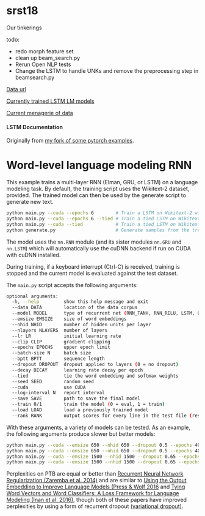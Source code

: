 # srst18
Our tinkerings

todo:
- redo morph feature set
- clean up beam_search.py
- Rerun Open NLP tests
- Change the LSTM to handle UNKs and remove the preprocessing step in beamsearch.py


[Data url](http://taln.upf.edu/pages/msr2018-ws/Final4.zip)

[Currently trained LSTM LM models](https://dlk.sdf.org/models.tar.xz)

[Current menagerie of data](https://dlk.sdf.org/data.tar.xz)

#### LSTM Documentation ####
Originally from [my fork of some pytorch examples](https://github.com/DavidLKing/examples).
# Word-level language modeling RNN

This example trains a multi-layer RNN (Elman, GRU, or LSTM) on a language modeling task.
By default, the training script uses the Wikitext-2 dataset, provided.
The trained model can then be used by the generate script to generate new text.

```bash
python main.py --cuda --epochs 6        # Train a LSTM on Wikitext-2 with CUDA, reaching perplexity of 117.61
python main.py --cuda --epochs 6 --tied # Train a tied LSTM on Wikitext-2 with CUDA, reaching perplexity of 110.44
python main.py --cuda --tied            # Train a tied LSTM on Wikitext-2 with CUDA for 40 epochs, reaching perplexity of 87.17
python generate.py                      # Generate samples from the trained LSTM model.
```

The model uses the `nn.RNN` module (and its sister modules `nn.GRU` and `nn.LSTM`)
which will automatically use the cuDNN backend if run on CUDA with cuDNN installed.

During training, if a keyboard interrupt (Ctrl-C) is received,
training is stopped and the current model is evaluated against the test dataset.

The `main.py` script accepts the following arguments:

```bash
optional arguments:
  -h, --help         show this help message and exit
  --data DATA        location of the data corpus
  --model MODEL      type of recurrent net (RNN_TANH, RNN_RELU, LSTM, GRU)
  --emsize EMSIZE    size of word embeddings
  --nhid NHID        number of hidden units per layer
  --nlayers NLAYERS  number of layers
  --lr LR            initial learning rate
  --clip CLIP        gradient clipping
  --epochs EPOCHS    upper epoch limit
  --batch-size N     batch size
  --bptt BPTT        sequence length
  --dropout DROPOUT  dropout applied to layers (0 = no dropout)
  --decay DECAY      learning rate decay per epoch
  --tied             tie the word embedding and softmax weights
  --seed SEED        random seed
  --cuda             use CUDA
  --log-interval N   report interval
  --save SAVE        path to save the final model
  --train 0/1        train the model (0 = eval, 1 = train)
  --load LOAD        load a previously trained model
  --rank RANK        output scores for every line in the test file (results.tsv)
```

With these arguments, a variety of models can be tested.
As an example, the following arguments produce slower but better models:

```bash
python main.py --cuda --emsize 650 --nhid 650 --dropout 0.5 --epochs 40 --train 1           # Test perplexity of 80.97
python main.py --cuda --emsize 650 --nhid 650 --dropout 0.5 --epochs 40 --tied --train 1    # Test perplexity of 75.96
python main.py --cuda --emsize 1500 --nhid 1500 --dropout 0.65 --epochs 40 --train 1        # Test perplexity of 77.42
python main.py --cuda --emsize 1500 --nhid 1500 --dropout 0.65 --epochs 40 --tied --train 1 # Test perplexity of 72.30
```

Perplexities on PTB are equal or better than
[Recurrent Neural Network Regularization (Zaremba et al. 2014)](https://arxiv.org/pdf/1409.2329.pdf)
and are similar to [Using the Output Embedding to Improve Language Models (Press & Wolf 2016](https://arxiv.org/abs/1608.05859) and [Tying Word Vectors and Word Classifiers: A Loss Framework for Language Modeling (Inan et al. 2016)](https://arxiv.org/pdf/1611.01462.pdf), though both of these papers have improved perplexities by using a form of recurrent dropout [(variational dropout)](http://papers.nips.cc/paper/6241-a-theoretically-grounded-application-of-dropout-in-recurrent-neural-networks).

